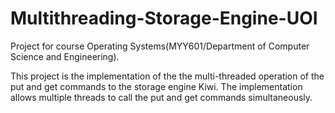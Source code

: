 # Multithreading-Storage-Engine-UOI
Project for course Operating Systems(ΜΥΥ601/Department of Computer Science and Engineering).

This project is the implementation of the the multi-threaded operation of the put and get commands to the storage engine Kiwi.
The implementation allows multiple threads to call the put and get commands simultaneously.
